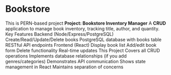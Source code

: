 # Bookstore
This is PERN-based project
**Project: Bookstore Inventory Manager**
A **CRUD** application to manage book inventory, tracking title, author, and quantity.
Key Features
Backend (Node/Express/PostgreSQL)
Create/Read/Update/Delete books
PostgreSQL database with books table
RESTful API endpoints
Frontend (React)
Display book list
Add/edit book form
Delete functionality
Real-time updates
This Project
Covers all CRUD operations
Implements database relationships (if you add genres/categories)
Demonstrates API communication
Shows state management in React
Maintains separation of concerns

